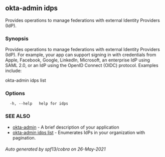 ## okta-admin idps

Provides operations to manage federations with external Identity Providers (IdP).

### Synopsis

Provides operations to manage federations with external Identity Providers (IdP). For example, your app can support signing in with credentials from Apple, Facebook, Google, LinkedIn, Microsoft, an enterprise IdP using SAML 2.0, or an IdP using the OpenID Connect (OIDC) protocol. Examples include:

okta-admin idps list
		

### Options

```
  -h, --help   help for idps
```

### SEE ALSO

* [okta-admin](okta-admin.md)	 - A brief description of your application
* [okta-admin idps list](okta-admin_idps_list.md)	 - Enumerates IdPs in your organization with pagination.

###### Auto generated by spf13/cobra on 26-May-2021
